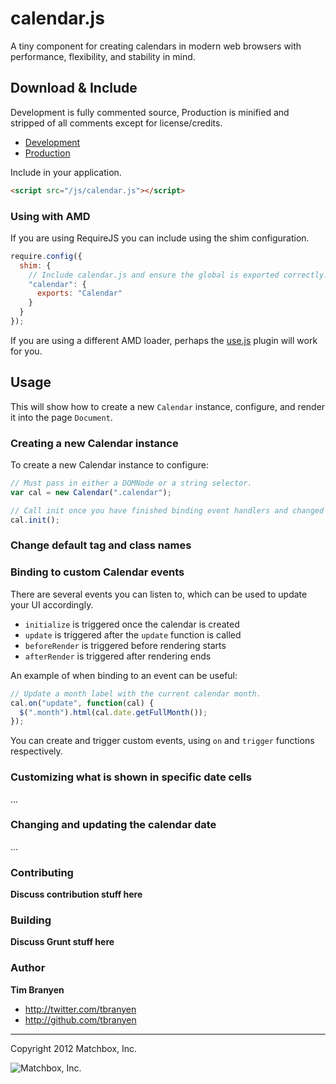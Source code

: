 calendar.js
===========

A tiny component for creating calendars in modern web browsers with
performance, flexibility, and stability in mind.

## Download & Include ##

Development is fully commented source, Production is minified and stripped of
all comments except for license/credits.

* [Development](https://raw.github.com/matchbox/calendar.js/master/calendar.js)
* [Production](https://raw.github.com/matchbox/calendar.js/master/dist/calendar.min.js)

Include in your application.

``` html
<script src="/js/calendar.js"></script>
```

### Using with AMD ###

If you are using RequireJS you can include using the shim configuration.

``` javascript
require.config({
  shim: {
    // Include calendar.js and ensure the global is exported correctly.
    "calendar": {
      exports: "Calendar"
    }
  }
});
```

If you are using a different AMD loader, perhaps the
[use.js](https://github.com/tbranyen/use.js) plugin will work for you.

## Usage ##

This will show how to create a new `Calendar` instance, configure, and render
it into the page `Document`.

### Creating a new Calendar instance ###

To create a new Calendar instance to configure:

``` javascript
// Must pass in either a DOMNode or a string selector.
var cal = new Calendar(".calendar");

// Call init once you have finished binding event handlers and changed options.
cal.init();
```

### Change default tag and class names ###

### Binding to custom Calendar events ###

There are several events you can listen to, which can be used to update your UI
accordingly.

* `initialize` is triggered once the calendar is created
* `update` is triggered after the `update` function is called
* `beforeRender` is triggered before rendering starts
* `afterRender` is triggered after rendering ends

An example of when binding to an event can be useful:

``` javascript
// Update a month label with the current calendar month.
cal.on("update", function(cal) {
  $(".month").html(cal.date.getFullMonth());
});
```

You can create and trigger custom events, using `on` and `trigger` functions
respectively.

### Customizing what is shown in specific date cells ###

...

### Changing and updating the calendar date ###

...

### Contributing ###

**Discuss contribution stuff here**

### Building ###

**Discuss Grunt stuff here**

### Author ###

**Tim Branyen**

+ http://twitter.com/tbranyen
+ http://github.com/tbranyen

---

Copyright 2012 Matchbox, Inc.

![Matchbox, Inc.](https://github.com/matchbox/calendar.js/raw/assets/matchbox-logo-240x40.png)
